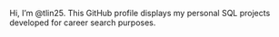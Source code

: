 Hi, I’m @tlin25. This GitHub profile displays my personal SQL projects developed for career search purposes.
